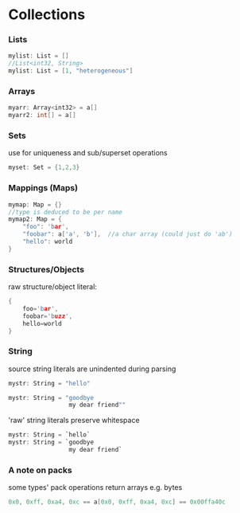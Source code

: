 
# Collections

### Lists

```C
mylist: List = []
//List<int32, String>
mylist: List = [1, "heterogeneous"]
```

### Arrays

```C
myarr: Array<int32> = a[]
myarr2: int[] = a[]
```

### Sets

use for uniqueness and sub/superset operations

```C
myset: Set = {1,2,3}
```

### Mappings (Maps)

```C
mymap: Map = {}
//type is deduced to be per name
mymap2: Map = {
    "foo": 'bar',
    "foobar": a['a', 'b'],  //a char array (could just do 'ab')
    "hello": world
}
```

### Structures/Objects

raw structure/object literal:
```C
{
    foo='bar',
    foobar='buzz',
    hello=world
}
```

### String

source string literals are unindented during parsing

```C
mystr: String = "hello"

mystr: String = "goodbye
                 my dear friend""
```

'raw' string literals preserve whitespace

```C
mystr: String = `hello`
mystr: String = `goodbye
                 my dear friend`
```

### A note on packs

some types' pack operations return arrays
e.g. bytes

```C
0x0, 0xff, 0xa4, 0xc == a[0x0, 0xff, 0xa4, 0xc] == 0x00ffa40c
```
